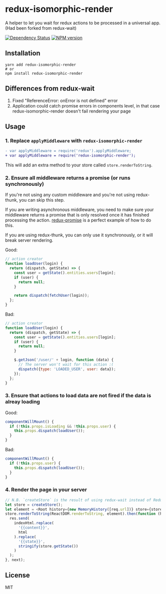 # redux-isomorphic-render

A helper to let you wait for redux actions to be processed in a universal app.
(Had been forked from redux-wait)

[![Dependency Status](https://img.shields.io/david/anru/redux-isomorphic-render.svg)](https://david-dm.org/anru/redux-isomorphic-render)
[![NPM version](https://img.shields.io/npm/v/redux-isomorphic-render.svg)](https://www.npmjs.org/package/redux-isomorphic-render)

## Installation

    yarn add redux-isomorphic-render
    # or
    npm install redux-isomorphic-render


## Differences from redux-wait

1. Fixed "ReferenceError: onError is not defined" error
2. Application could catch promise errors in components level,
   in that case redux-isomorphic-render doesn't fail rendering your page

## Usage

### 1. Replace `applyMiddleware` with `redux-isomorphic-render`


```diff
- var applyMiddleware = require('redux').applyMiddleware;
+ var applyMiddleware = require('redux-isomorphic-render');
```

This will add an extra method to your store called `store.renderToString`.

### 2. Ensure all middleware returns a promise (or runs synchronously)

If you're not using any custom middleware and you're not using redux-thunk, you can skip this step.

If you are writing asynchronous middleware, you need to make sure your middleware returns a promise
that is only resolved once it has finished processing the action.  [redux-promise](https://github.com/acdlite/redux-promise) is a perfect example of how to do this.

If you are using redux-thunk, you can only use it synchronously, or it will break server rendering.

Good:

```js
// action creator
function loadUser(login) {
  return (dispatch, getState) => {
    const user = getState().entities.users[login];
    if (user) {
      return null;
    }

    return dispatch(fetchUser(login));
  };
}
```

Bad:

```js
// action creator
function loadUser(login) {
  return (dispatch, getState) => {
    const user = getState().entities.users[login];
    if (user) {
      return null;
    }

    $.getJson('/user/' + login, function (data) {
      // The server won't wait for this action :(
      dispatch({type: 'LOADED_USER', user: data});
    });
  };
}
```

### 3. Ensure that actions to load data are not fired if the data is alreay loading

Good:

```js
componentWillMount() {
  if (!this.props.isLoading && !this.props.user) {
    this.props.dispatch(loadUser());
  }
}
```

Bad:

```js
componentWillMount() {
  if (!this.props.user) {
    this.props.dispatch(loadUser());
  }
}
```

### 4. Render the page in your server

```js
// N.B. `createStore` is the result of using redux-wait instead of Redux.applyMiddleware
let store = createStore();
let element = <Root history={new MemoryHistory([req.url])} store={store} />;
store.renderToString(ReactDOM.renderToString, element).then(function (html) {
  res.send(
    indexHtml.replace(
      '{{content}}',
      html
    ).replace(
      '{{state}}',
      stringify(store.getState())
    )
  );
}, next);
```

## License

  MIT
